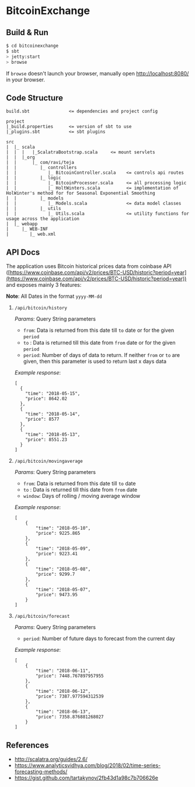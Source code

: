 # BitcoinExchange #

## Build & Run ##

```sh
$ cd bitcoinexchange
$ sbt
> jetty:start
> browse
```

If `browse` doesn't launch your browser, manually open [http://localhost:8080/](http://localhost:8080/) in your browser.

## Code Structure ##

```
build.sbt               <= dependencies and project config

project
|_build.properties      <= version of sbt to use
|_plugins.sbt           <= sbt plugins

src
|  |_ scala
|  |  |   |_ScalatraBootstrap.scala     <= mount servlets
|  |  |_org
|  |      |_ com/ravi/teja
|  |         |_ controllers
|  |            |_ BitcoinController.scala    <= controls api routes
|  |         |_ logic
|  |            |_ BitcoinProcesser.scala     <= all processing logic
|  |            |_ HoltWinters.scala          <= implementation of HolWinter's method for for Seasonal Exponential Smoothing
|  |         |_ models
|  |            |_ Models.scala               <= data model classes
|  |         |_ utils
|  |            |_ Utils.scala                <= utility functions for usage across the application
|  |_ webapp
|     |_ WEB-INF
|        |_ web.xml
```

## API Docs ##
  The application uses Bitcoin historical prices data from coinbase API ([https://www.coinbase.com/api/v2/prices/BTC-USD/historic?period=year](https://www.coinbase.com/api/v2/prices/BTC-USD/historic?period=year)) and exposes mainly 3 features:
  
 **Note**: All Dates in the format `yyyy-MM-dd`
  
  1. `/api/bitcoin/history`

      *Params*: Query String parameters
        - `from`: Data is returned from this date till `to` date or for the given `period`
        - `to` : Data is returned till this date from `from` date or for the given `period`
        - `period`: Number of days of data to return. If neither `from` or `to` are given, then this parameter is used to return last x days data

      *Example response*:
      
      ```
      [
        {
          "time": "2018-05-15",
          "price": 8642.02
        },
        {
          "time": "2018-05-14",
          "price": 8577
        },
        {
          "time": "2018-05-13",
          "price": 8551.23
        }
      ]
      ```
  2. `/api/bitcoin/movingaverage`

      *Params*: Query String parameters
        - `from`: Data is returned from this date till `to` date
        - `to` : Data is returned till this date from `from` date
        - `window`: Days of rolling / moving average window

      *Example response*:
      
      ```
      [
          {
              "time": "2018-05-10",
              "price": 9225.865
          },
          {
              "time": "2018-05-09",
              "price": 9223.41
          },
          {
              "time": "2018-05-08",
              "price": 9299.7
          },
          {
              "time": "2018-05-07",
              "price": 9473.95
          }
      ]
      ```
  3. `/api/bitcoin/forecast`

      *Params*: Query String parameters
        - `period`: Number of future days to forecast from the current day

      *Example response*:
      
      ```
      [
          {
              "time": "2018-06-11",
              "price": 7448.767897957955
          },
          {
              "time": "2018-06-12",
              "price": 7387.977594312539
          },
          {
              "time": "2018-06-13",
              "price": 7358.876881268027
          }
      ]
      ```
## References ##
  - http://scalatra.org/guides/2.6/
  - https://www.analyticsvidhya.com/blog/2018/02/time-series-forecasting-methods/
  - https://gist.github.com/tartakynov/2fb43d1a98c7b706626e